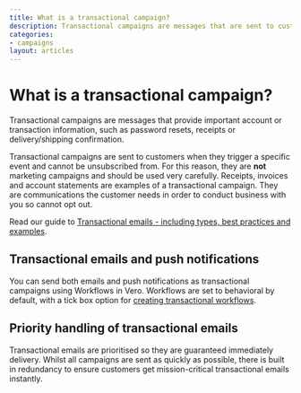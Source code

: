 ```yaml
---
title: What is a transactional campaign?
description: Transactional campaigns are messages that are sent to customers when they trigger a specific event. These are usually emails and push notifications that provide important account or transaction information, such as password resets, receipts or invoices.
categories:
- campaigns
layout: articles
---
```


# What is a transactional campaign?

Transactional campaigns are messages that provide important account or transaction information, such as password resets, receipts or delivery/shipping confirmation.

Transactional campaigns are sent to customers when they trigger a specific event and cannot be unsubscribed from. For this reason, they are **not** marketing campaigns and should be used very carefully. Receipts, invoices and account statements are examples of a transactional campaign. They are communications the customer needs in order to conduct business with you so cannot opt out.

Read our guide to [Transactional emails - including types, best practices and examples](https://www.getvero.com/resources/guides/lifecycle-marketing/transactional-emails). 

## Transactional emails and push notifications

You can send both emails and push notifications as transactional campaigns using Workflows in Vero. Workflows are set to behavioral by default, with a tick box option for [creating transactional workflows](/articles/creating-a-new-workflow.html).

## Priority handling of transactional emails 

Transactional emails are prioritised so they are guaranteed immediately delivery. Whilst all campaigns are sent as quickly as possible, there is built in redundancy to ensure customers get mission-critical transactional emails instantly.
